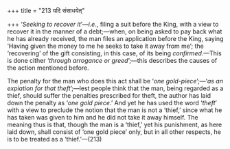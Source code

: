 +++
title = "213 यदि संसाधयेत्"

+++
‘*Seeking to recover it*’—*i.e*., filing a suit before the King, with a
view to recover it in the manner of a debt;—when, on being asked to pay
back what he has already received, the man files an application before
the King, saying ‘Having given the money to me he seeks to take it away
from me’; the ‘recovering’ of the gift consisting, in this case, of its
being *confirmed*.—This is done cither ‘*through arrogance or
greed*’;—this describes the causes of the action mentioned before.

The penalty for the man who does this act shall be ‘*one
gold-piece*’;—‘*as an expiation for that theft*’;—lest people think that
the man, being regarded as a thief, should suffer the penalties
prescribed for theft, the author has laid down the penalty as ‘*one gold
piece*.’ And yet he has used the word ‘*theft*’ with a view to preclude
the notion that the man is not a ‘thief,’ since what he has taken was
given to him and he did not take it away himself. The meaning thus is
that, though the man is a ‘thief,’ yet his punishment, as here laid
down, shall consist of ‘one gold piece’ only, but in all other respects,
he is to be treated as a ‘thief.’—(213)


